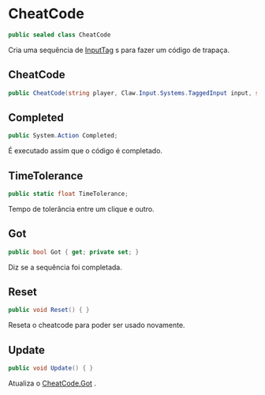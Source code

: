# CheatCode
```csharp
public sealed class CheatCode
```
Cria uma sequência de [InputTag](api/Claw/Input/Systems/InputTag.md#InputTag) s para fazer um código de trapaça.<br />
## CheatCode
```csharp
public CheatCode(string player, Claw.Input.Systems.TaggedInput input, string[] tags) { }
```
## Completed
```csharp
public System.Action Completed;
```
É executado assim que o código é completado.<br />
## TimeTolerance
```csharp
public static float TimeTolerance;
```
Tempo de tolerância entre um clique e outro.<br />
## Got
```csharp
public bool Got { get; private set; } 
```
Diz se a sequência foi completada.<br />
## Reset
```csharp
public void Reset() { }
```
Reseta o cheatcode para poder ser usado novamente.<br />
## Update
```csharp
public void Update() { }
```
Atualiza o [CheatCode.Got](api/Claw/Input/Systems/CheatCode.md#Got) .<br />
